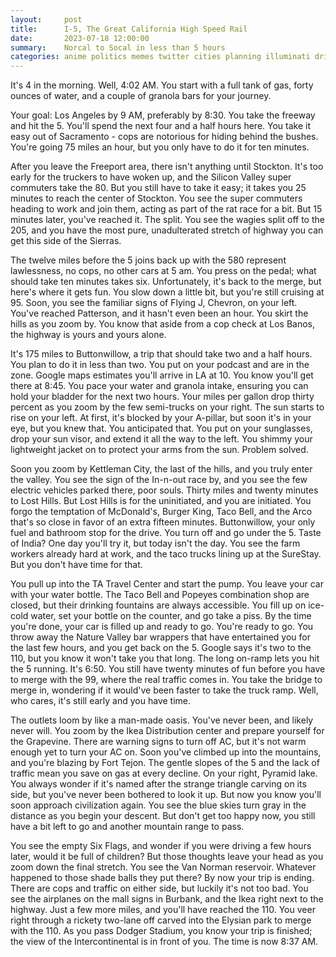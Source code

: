 ```yaml
---
layout:     post
title:      I-5, The Great California High Speed Rail
date:       2023-07-18 12:00:00
summary:    Norcal to Socal in less than 5 hours
categories: anime politics memes twitter cities planning illuminati driving highways
---
```


It's 4 in the morning. Well, 4:02 AM. You start with a full tank of gas, forty ounces of water, and a couple of granola bars for your journey.

Your goal: Los Angeles by 9 AM, preferably by 8:30. You take the freeway and hit the 5. You'll spend the next four and a half hours here. You take it easy out of Sacramento - cops are notorious for hiding behind the bushes. You're going 75 miles an hour, but you only have to do it for ten minutes.

After you leave the Freeport area, there isn't anything until Stockton. It's too early for the truckers to have woken up, and the Silicon Valley super commuters take the 80. But you still have to take it easy; it takes you 25 minutes to reach the center of Stockton. You see the super commuters heading to work and join them, acting as part of the rat race for a bit. But 15 minutes later, you've reached it. The split. You see the wagies split off to the 205, and you have the most pure, unadulterated stretch of highway you can get this side of the Sierras.

The twelve miles before the 5 joins back up with the 580 represent lawlessness, no cops, no other cars at 5 am. You press on the pedal; what should take ten minutes takes six. Unfortunately, it's back to the merge, but here's where it gets fun. You slow down a little bit, but you're still cruising at 95. Soon, you see the familiar signs of Flying J, Chevron, on your left. You've reached Patterson, and it hasn't even been an hour. You skirt the hills as you zoom by. You know that aside from a cop check at Los Banos, the highway is yours and yours alone.

It's 175 miles to Buttonwillow, a trip that should take two and a half hours. You plan to do it in less than two. You put on your podcast and are in the zone. Google maps estimates you'll arrive in LA at 10. You know you'll get there at 8:45. You pace your water and granola intake, ensuring you can hold your bladder for the next two hours. Your miles per gallon drop thirty percent as you zoom by the few semi-trucks on your right. The sun starts to rise on your left. At first, it's blocked by your A-pillar, but soon it's in your eye, but you knew that. You anticipated that. You put on your sunglasses, drop your sun visor, and extend it all the way to the left. You shimmy your lightweight jacket on to protect your arms from the sun. Problem solved.

Soon you zoom by Kettleman City, the last of the hills, and you truly enter the valley. You see the sign of the In-n-out race by, and you see the few electric vehicles parked there, poor souls. Thirty miles and twenty minutes to Lost Hills. But Lost Hills is for the uninitiated, and you are initiated. You forgo the temptation of McDonald's, Burger King, Taco Bell, and the Arco that's so close in favor of an extra fifteen minutes. Buttonwillow, your only fuel and bathroom stop for the drive. You turn off and go under the 5. Taste of India? One day you'll try it, but today isn't the day. You see the farm workers already hard at work, and the taco trucks lining up at the SureStay. But you don't have time for that.

You pull up into the TA Travel Center and start the pump. You leave your car with your water bottle. The Taco Bell and Popeyes combination shop are closed, but their drinking fountains are always accessible. You fill up on ice-cold water, set your bottle on the counter, and go take a piss. By the time you're done, your car is filled up and ready to go. You're ready to go. You throw away the Nature Valley bar wrappers that have entertained you for the last few hours, and you get back on the 5. Google says it's two to the 110, but you know it won't take you that long. The long on-ramp lets you hit the 5 running. It's 6:50. You still have twenty minutes of fun before you have to merge with the 99, where the real traffic comes in. You take the bridge to merge in, wondering if it would've been faster to take the truck ramp. Well, who cares, it's still early and you have time.

The outlets loom by like a man-made oasis. You've never been, and likely never will. You zoom by the Ikea Distribution center and prepare yourself for the Grapevine. There are warning signs to turn off AC, but it's not warm enough yet to turn your AC on. Soon you've climbed up into the mountains, and you're blazing by Fort Tejon. The gentle slopes of the 5 and the lack of traffic mean you save on gas at every decline. On your right, Pyramid lake. You always wonder if it's named after the strange triangle carving on its side, but you've never been bothered to look it up. But now you know you'll soon approach civilization again. You see the blue skies turn gray in the distance as you begin your descent. But don't get too happy now, you still have a bit left to go and another mountain range to pass.

You see the empty Six Flags, and wonder if you were driving a few hours later, would it be full of children? But those thoughts leave your head as you zoom down the final stretch. You see the Van Norman reservoir. Whatever happened to those shade balls they put there? By now your trip is ending. There are cops and traffic on either side, but luckily it's not too bad. You see the airplanes on the mall signs in Burbank, and the Ikea right next to the highway. Just a few more miles, and you'll have reached the 110. You veer right through a rickety two-lane off carved into the Elysian park to merge with the 110. As you pass Dodger Stadium, you know your trip is finished; the view of the Intercontinental is in front of you. The time is now 8:37 AM.
